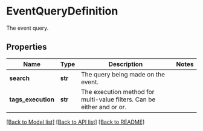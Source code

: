 # EventQueryDefinition

The event query.

## Properties

| Name               | Type    | Description                                                            | Notes |
| ------------------ | ------- | ---------------------------------------------------------------------- | ----- |
| **search**         | **str** | The query being made on the event.                                     |
| **tags_execution** | **str** | The execution method for multi-value filters. Can be either and or or. |

[[Back to Model list]](README.md#documentation-for-models) [[Back to API list]](README.md#documentation-for-api-endpoints) [[Back to README]](README.md)
